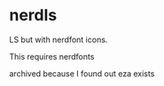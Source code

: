 # nerdls
LS but with nerdfont icons.

This requires nerdfonts

archived because I found out eza exists

